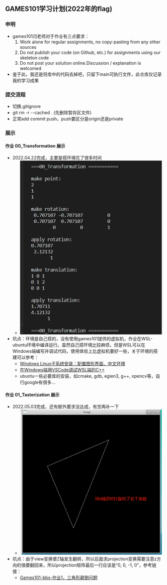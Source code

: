 ## GAMES101学习计划(2022年的flag)

### 申明
* games101闫老师对于作业有三点要求：
    1. Work alone for regular assignments, no copy-pasting from any other sources
    2. Do not publish your code (on Github, etc.) for assignments using our skeleton code
    3. Do not post your solution online.Discussion / explanation is welcomed
* 鉴于此，我还是将库中的代码去掉吧，只留下main可执行文件，此仓库仅记录我的学习成果

### 提交流程
* 切换.gitignore
* git rm -r --cached . (先删除暂存区文件)
* 正常add commit push，push要区分是origin还是private

### 展示

#### 作业 00_Transformation 展示
* 2022.04.22完成，主要是搭环境花了很多时间
    * ![image](https://github.com/SiberiaYaKing/LearnGames101/blob/master/README_IMG/00.png)
* 坑点：环境是自己搭的，没有使用games101提供的虚拟机，作业在WSL-ubuntu环境中编译运行。虽然自己搭环境比较麻烦，但是WSL可以在Windows端编写并调试代码，使用体验上比虚拟机要好一些，关于环境的搭建可以参考：
    * [Windows Linux子系统安装：配置图形界面、中文环境](https://zhuanlan.zhihu.com/p/170210673)
    * [在Windows端用VSCode调试WSL端的C++](https://blog.csdn.net/SuGeLaInys/article/details/99934184)
    * ubuntu一些必要库的安装，如cmake, gdb, egien3, g++, opencv等，自行google有很多...

#### 作业 01_Tasterization 展示
* 2022.05.03完成，还有额外要求没达成，有空再补一下
    * ![image](https://github.com/SiberiaYaKing/LearnGames101/blob/master/README_IMG/01.png)
* 坑点：由于view变换使Z轴发生翻转，所以后面求projection变换需要注意z方向的值要翻回来，所以projection矩阵最后一行应该是“0, 0, -1, 0”，参考链接：
    * [Games101-bbs-作业1，三角形颠倒问题](https://games-cn.org/forums/topic/zuoye1sanjiaoxingdiandaowenti/)